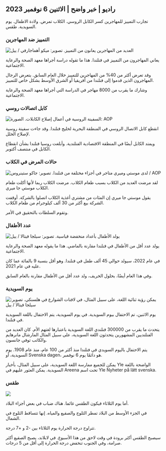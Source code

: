 ## راديو \| خبر واضح \| الاثنين 6 نوفمبر 2023

تجارب التمييز للمهاجرين كسر الكابل الروسي. الكلاب تمرض. ولادة الاطفال. يوم السويدية. طقس.

### التمييز ضد المهاجرين

![العديد من المهاجرين يعانون من التمييز. تصوير: ميكو أهماجارفي / ييل](https://images.cdn.yle.fi/image/upload/c_crop,h_2485,w_4419,x_0,y_114/ar_1.7777777777777777,c_fill,g_faces,h_675,w_1200/dpr_1.0/q_auto:eco/f_auto/fl_lossy/v1698074800/39-115894164df61298ec3e)

يعاني المهاجرون من التمييز في فنلندا. هذا ما تقوله دراسة أجراها معهد الصحة والرعاية الاجتماعية.

وقد تعرض أكثر من 40% من المهاجرين للتمييز خلال العام السابق. يتعرض الرجال المهاجرون الذين قدموا إلى فنلندا من أفريقيا أو الشرق الأوسط بشكل خاص للتمييز.

وشارك ما يقرب من 8000 مهاجر في الدراسة التي أجراها معهد الصحة والرعاية الاجتماعية.

### كابل اتصالات روسي

![السفينة الروسية في أعمال إصلاح الكابلات. الصورة: AOP](https://images.cdn.yle.fi/image/upload/c_crop,h_3283,w_5838,x_0,y_380/ar_1.7777777777777777,c_fill,g_faces,h_675,w_1200/dpr_1.0/q_auto:eco/f_auto/fl_lossy/v1699268142/39-11962776548c5acae94c)

انقطع كابل الاتصال الروسي في المنطقة البحرية لخليج فنلندا. وقد جاءت سفينة روسية لإصلاح الخلل.

ويمتد الكابل أيضًا في المنطقة الاقتصادية الفنلندية. وأبلغت روسيا فنلندا بشأن انقطاع الكابل في منتصف أكتوبر.

### حالات المرض في الكلاب

![لدى موستي وميري متاجر في أجزاء مختلفة من فنلندا. تصوير: جاكو ستينروس / AOP](https://images.cdn.yle.fi/image/upload/c_crop,h_2746,w_4883,x_0,y_452/ar_1.7777777777777777,c_fill,g_faces,h_675,w_1200/dpr_1.0/q_auto:eco/f_auto/fl_lossy/v1699194714/39-11960056547a6fe024cd)

لقد مرضت العديد من الكلاب بسبب طعام الكلاب. مرضت الكلاب ربما لأنها أكلت طعام الكلاب موستي جا ميري.

يقول موستي جا ميري إن المئات من مشتري أغذية الكلاب اتصلوا بالشركة. أوقفت الشركة بيع أكثر من 30 ألف كيلوجرام من طعام الكلاب.

وتقوم السلطات بالتحقيق في الأمر.

### عدد الأطفال

![يولد الأطفال بأعداد منخفضة قياسية. تصوير: سيلجا فيتالا / ييل](https://images.cdn.yle.fi/image/upload/c_crop,h_2812,w_5000,x_0,y_233/ar_1.7777777777777777,c_fill,g_faces,h_675,w_1200/dpr_1.0/q_auto:eco/f_auto/fl_lossy/v1697805617/39-1189261653274b0907f5)

يولد عدد أقل من الأطفال في فنلندا مقارنة بالماضي. هذا ما يقوله معهد الصحة والرعاية الاجتماعية.

في عام 2022، سيولد حوالي 45 ألف طفل في فنلندا. وهو أقل بنسبة 9 بالمائة عما كان عليه في عام 2021.

وفي هذا العام أيضًا، بحلول الخريف، ولد عدد أقل من الأطفال مقارنة بالعام السابق.

### يوم السويدية

![يمكن رؤية ثنائية اللغة، على سبيل المثال، في لافتات الشوارع في هلسنكي. تصوير: سيلجا فيتالا / ييل](https://images.cdn.yle.fi/image/upload/c_crop,h_2813,w_5000,x_0,y_0/ar_1.7777777777777777,c_fill,g_faces,h_675,w_1200/dpr_1.0/q_auto:eco/f_auto/fl_lossy/v1615970514/39-7850546051bda715b05)

يوم الاثنين، تم الاحتفال بيوم السويدية. في يوم السويدية، يتم الاحتفال باللغة السويدية في فنلندا.

يتحدث ما يقرب من 300000 فنلندي اللغة السويدية باعتبارها لغتهم الأم. كان العديد من الفنلنديين المشهورين يتحدثون اللغة السويدية، على سبيل المثال المارشال مانرهايم والكاتب توفي جانسون.

يتم الاحتفال باليوم السويدي في فنلندا منذ أكثر من 100 عام، منذ عام 1908. يوم السويدية، أو Svenska dagen، هو دائمًا يوم 6 نوفمبر.

يمكن للجميع ممارسة اللغة السويدية، على سبيل المثال، بأخبار Yle الواضحة باللغة السويدية. يمكن العثور عليهم في Areena تحت اسم Yle Nyheter på lätt svenska.

### طقس

![](https://images.cdn.yle.fi/image/upload/c_crop,h_1080,w_1919,x_0,y_0/ar_1.7777777777777777,c_fill,g_faces,h_675,w_1200/dpr_1.0/q_auto:eco/f_auto/fl_lossy/v1699290254/39-119671665491c7602c1a)

أما يوم الثلاثاء فيكون الطقس غائما. هناك ضباب في بعض أجزاء البلاد.

في الجزء الأوسط من البلاد تمطر الثلوج والصقيع والمياه. إنها تتساقط الثلوج في الشمال.

تتراوح درجة الحرارة يوم الثلاثاء بين -2 و +7 درجة.

سيصبح الطقس أكثر برودة في وقت لاحق من هذا الأسبوع. في لابلاند، يصبح الصقيع أكثر صرامة، وفي الجنوب تنخفض درجة الحرارة إلى أقل من 5 درجات.